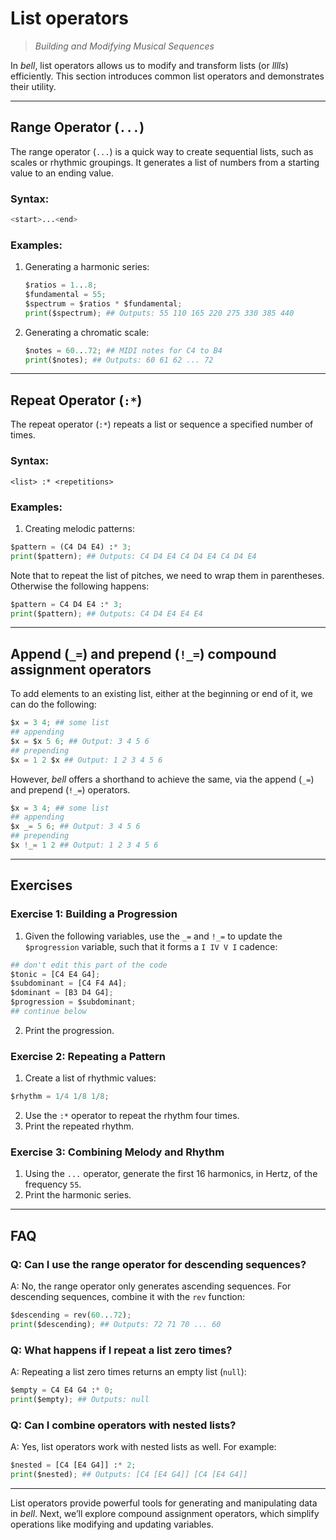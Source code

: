 # List operators

> _Building and Modifying Musical Sequences_

In _bell_, list operators allows us to modify and transform lists (or _lllls_) efficiently. This section introduces common list operators and demonstrates their utility.

---

## Range Operator (`...`)

The range operator (`...`) is a quick way to create sequential lists, such as scales or rhythmic groupings. It generates a list of numbers from a starting value to an ending value.

### Syntax:

```py
<start>...<end>
```

### Examples:

1. Generating a harmonic series:

   ```py
   $ratios = 1...8;
   $fundamental = 55;
   $spectrum = $ratios * $fundamental;
   print($spectrum); ## Outputs: 55 110 165 220 275 330 385 440
   ```

2. Generating a chromatic scale:

   ```py
   $notes = 60...72; ## MIDI notes for C4 to B4
   print($notes); ## Outputs: 60 61 62 ... 72
   ```

---

## Repeat Operator (`:*`)

The repeat operator (`:*`) repeats a list or sequence a specified number of times.

### Syntax:

`<list> :* <repetitions>`

### Examples:

1. Creating melodic patterns:

```py
$pattern = (C4 D4 E4) :* 3;
print($pattern); ## Outputs: C4 D4 E4 C4 D4 E4 C4 D4 E4
```

Note that to repeat the list of pitches, we need to wrap them in parentheses. Otherwise the following happens:

```py
$pattern = C4 D4 E4 :* 3;
print($pattern); ## Outputs: C4 D4 E4 E4 E4
```

---

## Append (`_=`) and prepend (`!_=`) compound assignment operators

To add elements to an existing list, either at the beginning or end of it, we can do the following:

```py
$x = 3 4; ## some list
## appending
$x = $x 5 6; ## Output: 3 4 5 6
## prepending
$x = 1 2 $x ## Output: 1 2 3 4 5 6
```

However, _bell_ offers a shorthand to achieve the same, via the append (`_=`) and prepend (`!_=`) operators.

```py
$x = 3 4; ## some list
## appending
$x _= 5 6; ## Output: 3 4 5 6
## prepending
$x !_= 1 2 ## Output: 1 2 3 4 5 6
```

---

## Exercises

### Exercise 1: Building a Progression

1. Given the following variables, use the `_=` and `!_=` to update the `$progression` variable, such that it forms a `I IV V I` cadence:

```py
## don't edit this part of the code
$tonic = [C4 E4 G4];
$subdominant = [C4 F4 A4];
$dominant = [B3 D4 G4];
$progression = $subdominant;
## continue below
```

2. Print the progression.

### Exercise 2: Repeating a Pattern

1. Create a list of rhythmic values:

```py
$rhythm = 1/4 1/8 1/8;
```

2. Use the `:*` operator to repeat the rhythm four times.
3. Print the repeated rhythm.

### Exercise 3: Combining Melody and Rhythm

1. Using the `...` operator, generate the first 16 harmonics, in Hertz, of the frequency `55`.
2. Print the harmonic series.

---

## FAQ

### Q: Can I use the range operator for descending sequences?

A: No, the range operator only generates ascending sequences. For descending sequences, combine it with the `rev` function:

```py
$descending = rev(60...72);
print($descending); ## Outputs: 72 71 70 ... 60
```

### Q: What happens if I repeat a list zero times?

A: Repeating a list zero times returns an empty list (`null`):

```py
$empty = C4 E4 G4 :* 0;
print($empty); ## Outputs: null
```

### Q: Can I combine operators with nested lists?

A: Yes, list operators work with nested lists as well. For example:

```py
$nested = [C4 [E4 G4]] :* 2;
print($nested); ## Outputs: [C4 [E4 G4]] [C4 [E4 G4]]
```

---

List operators provide powerful tools for generating and manipulating data in _bell_. Next, we’ll explore compound assignment operators, which simplify operations like modifying and updating variables.
